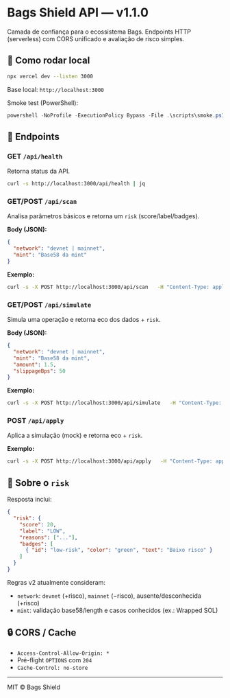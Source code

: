 # Bags Shield API — v1.1.0

Camada de confiança para o ecossistema Bags. Endpoints HTTP (serverless) com CORS unificado e avaliação de risco simples.

## 🚀 Como rodar local
```bash
npx vercel dev --listen 3000
```
Base local: `http://localhost:3000`

Smoke test (PowerShell):
```powershell
powershell -NoProfile -ExecutionPolicy Bypass -File .\scripts\smoke.ps1
```

## 🔌 Endpoints

### GET `/api/health`
Retorna status da API.
```bash
curl -s http://localhost:3000/api/health | jq
```

### GET/POST `/api/scan`
Analisa parâmetros básicos e retorna um `risk` (score/label/badges).

**Body (JSON):**
```json
{
  "network": "devnet | mainnet",
  "mint": "Base58 da mint"
}
```

**Exemplo:**
```bash
curl -s -X POST http://localhost:3000/api/scan   -H "Content-Type: application/json"   -d '{"network":"devnet","mint":"So11111111111111111111111111111111111111112"}' | jq
```

### GET/POST `/api/simulate`
Simula uma operação e retorna eco dos dados + `risk`.

**Body (JSON):**
```json
{
  "network": "devnet | mainnet",
  "mint": "Base58 da mint",
  "amount": 1.5,
  "slippageBps": 50
}
```

**Exemplo:**
```bash
curl -s -X POST http://localhost:3000/api/simulate   -H "Content-Type: application/json"   -d '{"network":"devnet","mint":"So11111111111111111111111111111111111111112","amount":1.5,"slippageBps":50}' | jq
```

### POST `/api/apply`
Aplica a simulação (mock) e retorna eco + `risk`.

**Exemplo:**
```bash
curl -s -X POST http://localhost:3000/api/apply   -H "Content-Type: application/json"   -d '{"network":"devnet","mint":"So11111111111111111111111111111111111111112","amount":1.5,"slippageBps":50}' | jq
```

## 🧠 Sobre o `risk`
Resposta inclui:
```json
{
  "risk": {
    "score": 20,
    "label": "LOW",
    "reasons": ["..."],
    "badges": [
      { "id": "low-risk", "color": "green", "text": "Baixo risco" }
    ]
  }
}
```

Regras v2 atualmente consideram:
- `network`: `devnet` (+risco), `mainnet` (−risco), ausente/desconhecida (+risco)
- `mint`: validação base58/length e casos conhecidos (ex.: Wrapped SOL)

## 🔒 CORS / Cache
- `Access-Control-Allow-Origin: *`
- Pré-flight `OPTIONS` com `204`
- `Cache-Control: no-store`

---
MIT © Bags Shield
